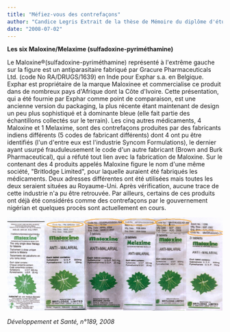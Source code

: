```yaml
---
title: "Méfiez-vous des contrefaçons"
author: "Candice Legris Extrait de la thèse de Mémoire du diplôme d'études spécialisées de pharmacie spécialisée, Faculté de pharmacie de Nancy, 16 décembre 2005."
date: "2008-07-02"
---
```


**Les six Maloxine/Melaxime (sulfadoxine-pyriméthamine)**

Le Maloxine®(sulfadoxine-pyriméthamine) représenté à l'extrême gauche sur la figure est un anti­parasitaire fabriqué par Gracure Pharmaceuticals Ltd. (code No RA/DRUGS/1639) en Inde pour Exphar s.a. en Belgique. Exphar est propriétaire de la marque Maloxinee et commercialise ce produit dans de nombreux pays d'Afrique dont la Côte d'Ivoire. Cette présentation, qui a été fournie par Exphar comme point de comparaison, est une ancienne version du packaging, la plus récente étant maintenant de design un peu plus sophistiqué et à dominante bleue (elle fait partie des échantillons collectés sur le terrain). Les cinq autres médicaments, 4 Maloxine et 1 Melaxime, sont des contrefaçons produites par des fabricants indiens différents (5 codes de fabricant différents) dont 4 ont pu être identifiés (l'un d'entre eux est l'industrie Syncom Formu­lations), le dernier ayant usurpé frauduleusement le code d'un autre fabricant (Brown and Burk Pharmaceutical), qui a réfuté tout lien avec la fabrication de Maloxine. Sur le contenant des 4 produits appelés Maloxine figure le nom d'une même société, "Britlodge Limited", pour laquel­le auraient été fabriqués les médicaments. Deux adresses différentes ont été utilisées mais toutes les deux seraient situées au Royaume-Uni. Après vérification, aucune trace de cette industrie n'a pu être retrouvée. Par ailleurs, certains de ces produits ont déjà été considérés comme des contrefaçons par le gouvernement nigérian et quelques procès sont actuellement en cours.


![](12044-1.jpg)


_Développement et Santé, n°189, 2008_